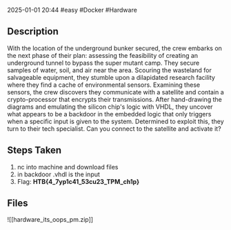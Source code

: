 2025-01-01
20:44
#easy #Docker #Hardware

## Description

With the location of the underground bunker secured, the crew embarks on the next phase of their plan: assessing the feasibility of creating an underground tunnel to bypass the super mutant camp. They secure samples of water, soil, and air near the area. Scouring the wasteland for salvageable equipment, they stumble upon a dilapidated research facility where they find a cache of environmental sensors. Examining these sensors, the crew discovers they communicate with a satellite and contain a crypto-processor that encrypts their transmissions. After hand-drawing the diagrams and emulating the silicon chip's logic with VHDL, they uncover what appears to be a backdoor in the embedded logic that only triggers when a specific input is given to the system. Determined to exploit this, they turn to their tech specialist. Can you connect to the satellite and activate it?
## Steps Taken
1. nc into machine and download files
2. in backdoor .vhdl is the input
3. Flag: **HTB{4_7yp1c41_53cu23_TPM_ch1p}**

## Files
![[hardware_its_oops_pm.zip]]